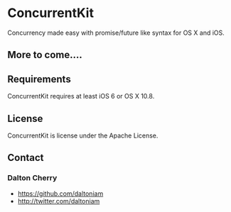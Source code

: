 ConcurrentKit
=============

Concurrency made easy with promise/future like syntax for OS X and iOS. 

## More to come.... ##


## Requirements ##

ConcurrentKit requires at least iOS 6 or OS X 10.8.


## License ##

ConcurrentKit is license under the Apache License.

## Contact ##

### Dalton Cherry ###
* https://github.com/daltoniam
* http://twitter.com/daltoniam
